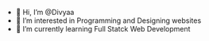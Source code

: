 - 👋 Hi, I’m @Divyaa
- 👀 I’m interested in Programming and Designing websites
- 🌱 I’m currently learning Full Statck Web Development


<!---
Divyaa-23/Divyaa-23 is a ✨ special ✨ repository because its `README.md` (this file) appears on your GitHub profile.
You can click the Preview link to take a look at your changes.
--->
